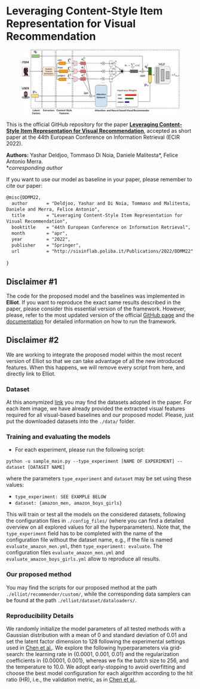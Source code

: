 # Leveraging Content-Style Item Representation for Visual Recommendation

<figure>
    <img src="https://github.com/sisinflab/Content-Style-VRSs/blob/master/FinalModel.png"/>
</figure>

This is the official GitHub repository for the paper [**Leveraging Content-Style Item Representation for Visual Recommendation**](https://www.researchgate.net/publication/356541933_Leveraging_Content-Style_Item_Representation_for_Visual_Recommendation), accepted as short paper at the 44th European Conference on Information Retrieval (ECIR 2022).

**Authors:** Yashar Deldjoo, Tommaso Di Noia, Daniele Malitesta*, Felice Antonio Merra.
<br>\**corresponding author*

If you want to use our model as baseline in your paper, please remember to cite our paper:

```
@misc{DDMM22,
  author       = "Deldjoo, Yashar and Di Noia, Tommaso and Malitesta, Daniele and Merra, Felice Antonio",
  title        = "Leveraging Content-Style Item Representation for Visual Recommendation",
  booktitle    = "44th European Conference on Information Retrieval",
  month        = "apr",
  year         = "2022",
  publisher    = "Springer",
  url          = "http://sisinflab.poliba.it/Publications/2022/DDMM22"

}
```

## Disclaimer \#1
The code for the proposed model and the baselines was implemented in **Elliot**. If you want to reproduce the exact same results described in the paper, please consider this essential version of the framework. However, please, refer to the most updated version of the official [GitHub page](https://github.com/sisinflab/elliot) and the [documentation](https://elliot.readthedocs.io/en/latest/) for detailed information on how to run the framework.

## Disclaimer \#2
We are working to integrate the proposed model within the most recent version of Elliot so that we can take advantage of all the new introduced features. When this happens, we will remove every script from here, and directly link to Elliot.

### Dataset
At this anonymized [link](https://drive.google.com/file/d/1v1XeDlpYAwod3jfIutD9zS_ct9Q3aTgB/view?usp=sharing) you may find the datasets adopted in the paper. For each item image, we have already provided the extracted visual features required for all visual-based baselines and our proposed model. Please, just put the downloaded datasets into the ```./data/``` folder.

### Training and evaluating the models
- For each experiment, please run the following script:
```
python -u sample_main.py --type_experiment [NAME OF EXPERIMENT] --dataset [DATASET NAME]
```
where the parameters ```type_experiment``` and ```dataset``` may be set using these values:

- ```type_experiment: SEE EXAMPLE BELOW```
- ```dataset: {amazon_men, amazon_boys_girls}```

This will train or test all the models on the considered datasets, following the configuration files in ```./config_files/``` (where you can find a detailed overview on all explored values for all the hyperparameters). Note that, the ```type_experiment``` field has to be completed with the name of the configuration file without the dataset name, e.g., if the file is named ```evaluate_amazon_men.yml```, then ```type_experiment: evaluate```. The configuration files ```evaluate_amazon_men.yml``` and ```evaluate_amazon_boys_girls.yml``` allow to reproduce all results.

### Our proposed method
You may find the scripts for our proposed method at the path ```./elliot/recommender/custom/```, while the corresponding data samplers can be found at the path ```./elliot/dataset/dataloaders/```.

### Reproducibility Details

We randomly initialize the model parameters of all tested methods with a Gaussian distribution with a mean of 0 and standard deviation of 0.01 and set the latent factor dimension to 128 following the experimental settings used in [Chen et al.](https://cseweb.ucsd.edu/classes/fa17/cse291-b/reading/Attentive%20Collaborative%20Filtering%20Multimedia%20Recommendation%20with%20Item-%20and%20Component-Level%20Attention.pdf). We explore the following hyperparameters via grid-search: the learning rate in {0.0001, 0.001, 0.01} and the regularization coefficients in {0.00001, 0.001}, whereas we fix the batch size to 256, and the temperature to 10.0. We adopt early-stopping to avoid overfitting and choose the best model configuration for each algorithm according to the hit ratio (HR), i.e., the validation metric, as in [Chen et al.](https://cseweb.ucsd.edu/classes/fa17/cse291-b/reading/Attentive%20Collaborative%20Filtering%20Multimedia%20Recommendation%20with%20Item-%20and%20Component-Level%20Attention.pdf).
